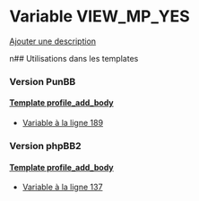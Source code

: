 # Variable VIEW_MP_YES
[Ajouter une description](https://fa-tvars.appspot.com/VIEW_MP_YES)

n## Utilisations dans les templates

### Version PunBB

#### [Template profile_add_body](punbb/profile_add_body.md)
* [Variable à la ligne 189](../punbb/profile_add_body.tpl#L189)

### Version phpBB2

#### [Template profile_add_body](subsilver/profile_add_body.md)
* [Variable à la ligne 137](../subsilver/profile_add_body.tpl#L137)